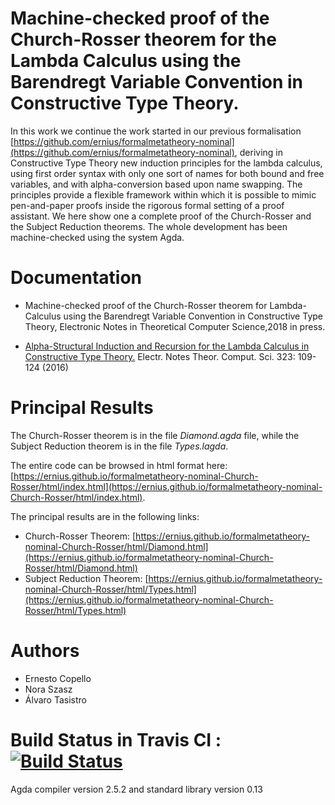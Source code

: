 # Machine-checked proof  of the Church-Rosser theorem for the Lambda Calculus using the Barendregt Variable Convention in Constructive Type Theory.

In this work we continue the work started in our previous formalisation [https://github.com/ernius/formalmetatheory-nominal](https://github.com/ernius/formalmetatheory-nominal), deriving in Constructive Type Theory new induction principles for the lambda calculus, using first order syntax with only one sort of names for both bound and free variables, and with alpha-conversion based upon name swapping. The principles provide a flexible framework within which it is possible to mimic pen-and-paper proofs inside the rigorous formal setting of a proof assistant.
We here show one a complete proof of the  Church-Rosser  and the Subject Reduction theorems. The whole development has been machine-checked using the system Agda.

# Documentation

* Machine-checked proof  of the Church-Rosser theorem for Lambda-Calculus using the Barendregt Variable Convention in Constructive Type Theory, Electronic Notes in Theoretical Computer Science,2018 in press.

* [Alpha-Structural Induction and Recursion for the Lambda Calculus in Constructive Type Theory.](https://www.sciencedirect.com/science/article/pii/S1571066116300354?via%3Dihub) Electr. Notes Theor. Comput. Sci. 323: 109-124 (2016)

# Principal Results

The Church-Rosser theorem is in the file *Diamond.agda* file, while the Subject Reduction theorem is in the file *Types.lagda*.

The entire code can be browsed in html format here: [https://ernius.github.io/formalmetatheory-nominal-Church-Rosser/html/index.html](https://ernius.github.io/formalmetatheory-nominal-Church-Rosser/html/index.html).

The principal results are in the following links:
* Church-Rosser Theorem: [https://ernius.github.io/formalmetatheory-nominal-Church-Rosser/html/Diamond.html](https://ernius.github.io/formalmetatheory-nominal-Church-Rosser/html/Diamond.html)
* Subject Reduction Theorem: [https://ernius.github.io/formalmetatheory-nominal-Church-Rosser/html/Types.html](https://ernius.github.io/formalmetatheory-nominal-Church-Rosser/html/Types.html)

# Authors

* Ernesto Copello 
* Nora Szasz      
* Álvaro Tasistro 

# Build Status in Travis CI : [![Build Status](https://travis-ci.org/ernius/formalmetatheory-nominal-Church-Rosser.svg?branch=master)](https://travis-ci.org/ernius/formalmetatheory-nominal-Church-Rosser)

Agda compiler version 2.5.2 and standard library version 0.13





